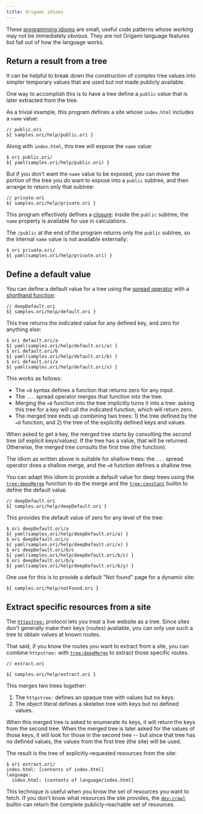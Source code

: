 ```yaml
---
title: Origami idioms
---
```


These [programming idioms](https://en.wikipedia.org/wiki/Programming_idiom) are small, useful code patterns whose working may not be immediately obvious. They are not Origami language features but fall out of how the language works.

## Return a result from a tree

It can be helpful to break down the construction of complex tree values into simpler temporary values that are used but not made publicly available.

One way to accomplish this is to have a tree define a `public` value that is later extracted from the tree.

As a trivial example, this program defines a site whose `index.html` includes a `name` value:

```ori
// public.ori
${ samples.ori/help/public.ori }
```

Along with `index.html`, this tree will expose the `name` value:

```console
$ ori public.ori/
${ yaml(samples.ori/help/public.ori) }
```

But if you don't want the `name` value to be exposed, you can move the portion of the tree you _do_ want to expose into a `public` subtree, and then arrange to return only that subtree:

```ori
// private.ori
${ samples.ori/help/private.ori }
```

This program effectively defines a [closure](<https://en.wikipedia.org/wiki/Closure_(computer_programming)>): inside the `public` subtree, the `name` property is available for use in calculations.

The `/public` at the end of the program returns only the `public` subtree, so the internal `name` value is not available externally:

```console
$ ori private.ori/
${ yaml(samples.ori/help/private.ori) }
```

## Define a default value

You can define a default value for a tree using the [spread operator](syntax.html#spread-operator) with a [shorthand function](syntax.html#lambdas-unnamed-functions):

```ori
// deepDefault.ori
${ samples.ori/help/default.ori }
```

This tree returns the indicated value for any defined key, and zero for anything else:

```console
$ ori default.ori/a
${ yaml(samples.ori/help/default.ori/a) }
$ ori default.ori/b
${ yaml(samples.ori/help/default.ori/b) }
$ ori default.ori/x
${ yaml(samples.ori/help/default.ori/x) }
```

This works as follows:

- The `=0` syntax defines a function that returns zero for any input.
- The `...` spread operator merges that function into the tree.
- Merging the `=0` function into the tree implicitly turns it into a tree: asking this tree for a key will call the indicated function, which will return zero.
- The merged tree ends up combining two trees: 1) the tree defined by the `=0` function, and 2) the tree of the explicitly defined keys and values.

When asked to get a key, the merged tree starts by consulting the _second_ tree (of explicit keys/values). If the tree has a value, that will be returned. Otherwise, the merged tree consults the first tree (the function).

The idiom as written above is suitable for shallow trees: the `...` spread operator does a shallow merge, and the `=0` function defines a shallow tree.

You can adapt this idiom to provide a default value for deep trees using the [`tree:deepMerge`](/builtins/tree/deepMerge.html) function to do the merge and the [`tree:constant`](/builtins/tree/constant.html) builtin to define the default value.

```ori
// deepDefault.ori
${ samples.ori/help/deepDefault.ori }
```

This provides the default value of zero for any level of the tree:

```console
$ ori deepDefault.ori/a
${ yaml(samples.ori/help/deepDefault.ori/a) }
$ ori deepDefault.ori/x
${ yaml(samples.ori/help/deepDefault.ori/x) }
$ ori deepDefault.ori/b/c
${ yaml(samples.ori/help/deepDefault.ori/b/c) }
$ ori deepDefault.ori/b/y
${ yaml(samples.ori/help/deepDefault.ori/b/y) }
```

One use for this is to provide a default "Not found" page for a dynamic site:

```ori
${ samples.ori/help/notFound.ori }
```

## Extract specific resources from a site

The [`httpstree:`](/builtins/httpstree.html) protocol lets you treat a live website as a tree. Since sites don't generally make their keys (routes) available, you can only use such a tree to obtain values at known routes.

That said, if you know the routes you want to extract from a site, you can combine `httpstree:` with [`tree:deepMerge`](/builtins/tree/deepMerge.html) to extract those specific routes.

```ori
// extract.ori

${ samples.ori/help/extract.ori }
```

This merges two trees together:

1. The `httpstree:` defines an opaque tree with values but no keys.
2. The object literal defines a skeleton tree with keys but no defined values.

When this merged tree is asked to enumerate its keys, it will return the keys from the second tree. When the merged tree is later asked for the values of those keys, it will look for those in the second tree -- but since that tree has no defined values, the values from the first tree (the site) will be used.

The result is the tree of explicitly-requested resources from the site:

```console
$ ori extract.ori/
index.html: [contents of index.html]
language:
  index.html: [contents of language/index.html]
```

This technique is useful when you know the set of resources you want to fetch. If you don't know what resources the site provides, the [`dev:crawl`](/builtins/dev/crawl.html) builtin can return the complete publicly-reachable set of resources.
